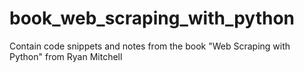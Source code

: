 # book_web_scraping_with_python
 Contain code snippets and notes from the book "Web Scraping with Python" from Ryan Mitchell
